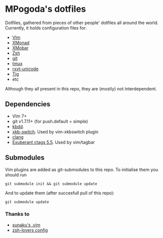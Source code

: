 # MPogoda's dotfiles

Dotfiles, gathered from pieces of other people' dotfiles all around the world.
Currently, it holds configuration files for:
  * [VIm](http://vim.org)
  * [XMonad](http://xmonad.org)
  * [XMobar](http://projects.haskell.org/xmobar)
  * [Zsh](http://zsh.org)
  * [git](http://git-scm.com)
  * [tmux](http://tmux.sourceforge.net)
  * [rxvt-unicode](http://software.schmorp.de/pkg/rxvt-unicode)
  * [Tig](http://jonas.nitro.dk/tig)
  * etc

Although they all present in this repo, they are (mostly) not interdependent.

## Dependencies

 * VIm 7+
 * git v1.7.11+ (for push.default = simple)
 * [kbdd](https://github.com/qnikst/kbdd).
 * [xkb-switch](https://github.com/ierton/xkb-switch). Used by vim-xkbswitch
   plugin
 * [clang](http://clang.llvm.org)
 * [Exuberant ctags 5.5](http://ctags.sourceforge.net). Used by vim/tagbar

## Submodules

Vim plugins are added as git-submodules to this repo.
To initialise them you should run
```
git submodule init && git submodule update
```
And to update them (after succesfull pull of this repo):
```
git submodule update
```

### Thanks to
  * [sunaku's .vim](https://github.com/sunaku/.vim)
  * [zsh-lovers config](http://grml.org/zsh)
